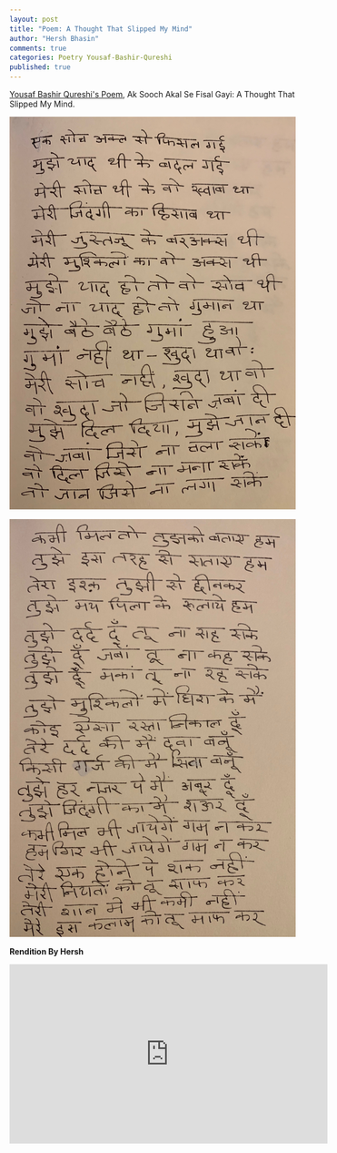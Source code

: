 ```yaml
---
layout: post
title: "Poem: A Thought That Slipped My Mind"
author: "Hersh Bhasin"
comments: true
categories: Poetry Yousaf-Bashir-Qureshi
published: true
---
```

[Yousaf Bashir Qureshi's Poem](https://www.youtube.com/watch?v=z-ocz2ux6BI), Ak Sooch Akal Se Fisal Gayi:  A Thought That Slipped My Mind. 

![soch-1](../assets/soch-1.jpg)

![soch-1](../assets/soch-2.jpg)

**Rendition  By Hersh**

<iframe width="560" height="315" src="https://www.youtube.com/embed/EWOjbj9EQtQ" frameborder="0" allow="accelerometer; autoplay; encrypted-media; gyroscope; picture-in-picture" allowfullscreen></iframe>
